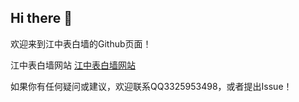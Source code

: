 ## Hi there 👋

欢迎来到江中表白墙的Github页面！

江中表白墙网站 [江中表白墙网站](https://www.wjzxwall.top)

如果你有任何疑问或建议，欢迎联系QQ3325953498，或者提出Issue！
